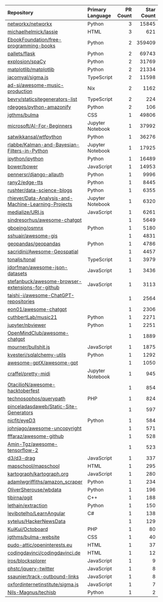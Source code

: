 | Repository | Primary Language | PR Count | Star Count |
| :-- | :-- | --: | --: |
| [networkx/networkx](https://github.com/networkx/networkx) | Python | 3 | 15845 |
| [michaelhelmick/lassie](https://github.com/michaelhelmick/lassie) | HTML | 3 | 621 |
| [EbookFoundation/free-programming-books](https://github.com/EbookFoundation/free-programming-books) | Python | 2 | 359409 |
| [pallets/flask](https://github.com/pallets/flask) | Python | 2 | 69743 |
| [explosion/spaCy](https://github.com/explosion/spaCy) | Python | 2 | 31769 |
| [matplotlib/matplotlib](https://github.com/matplotlib/matplotlib) | Python | 2 | 21334 |
| [jacomyal/sigma.js](https://github.com/jacomyal/sigma.js) | TypeScript | 2 | 11598 |
| [ad-si/awesome-music-production](https://github.com/ad-si/awesome-music-production) | Nix | 2 | 1162 |
| [bevry/staticsitegenerators-list](https://github.com/bevry/staticsitegenerators-list) | TypeScript | 2 | 224 |
| [rdegges/python-amazonify](https://github.com/rdegges/python-amazonify) | Python | 2 | 106 |
| [jgthms/bulma](https://github.com/jgthms/bulma) | CSS | 1 | 49806 |
| [microsoft/AI-For-Beginners](https://github.com/microsoft/AI-For-Beginners) | Jupyter Notebook | 1 | 37992 |
| [satwikkansal/wtfpython](https://github.com/satwikkansal/wtfpython) | Python | 1 | 36276 |
| [rlabbe/Kalman-and-Bayesian-Filters-in-Python](https://github.com/rlabbe/Kalman-and-Bayesian-Filters-in-Python) | Jupyter Notebook | 1 | 17925 |
| [ipython/ipython](https://github.com/ipython/ipython) | Python | 1 | 16489 |
| [bower/bower](https://github.com/bower/bower) | JavaScript | 1 | 14953 |
| [pennersr/django-allauth](https://github.com/pennersr/django-allauth) | Python | 1 | 9996 |
| [rany2/edge-tts](https://github.com/rany2/edge-tts) | Python | 1 | 8445 |
| [rushter/data-science-blogs](https://github.com/rushter/data-science-blogs) | Python | 1 | 6355 |
| [rhiever/Data-Analysis-and-Machine-Learning-Projects](https://github.com/rhiever/Data-Analysis-and-Machine-Learning-Projects) | Jupyter Notebook | 1 | 6320 |
| [medialize/URI.js](https://github.com/medialize/URI.js) | JavaScript | 1 | 6261 |
| [sindresorhus/awesome-chatgpt](https://github.com/sindresorhus/awesome-chatgpt) |  | 1 | 5649 |
| [gboeing/osmnx](https://github.com/gboeing/osmnx) | Python | 1 | 5180 |
| [sshuair/awesome-gis](https://github.com/sshuair/awesome-gis) |  | 1 | 4831 |
| [geopandas/geopandas](https://github.com/geopandas/geopandas) | Python | 1 | 4786 |
| [sacridini/Awesome-Geospatial](https://github.com/sacridini/Awesome-Geospatial) |  | 1 | 4457 |
| [tonaljs/tonal](https://github.com/tonaljs/tonal) | TypeScript | 1 | 3979 |
| [jdorfman/awesome-json-datasets](https://github.com/jdorfman/awesome-json-datasets) | JavaScript | 1 | 3436 |
| [stefanbuck/awesome-browser-extensions-for-github](https://github.com/stefanbuck/awesome-browser-extensions-for-github) | JavaScript | 1 | 3113 |
| [taishi-i/awesome-ChatGPT-repositories](https://github.com/taishi-i/awesome-ChatGPT-repositories) |  | 1 | 2564 |
| [eon01/awesome-chatgpt](https://github.com/eon01/awesome-chatgpt) |  | 1 | 2306 |
| [cuthbertLab/music21](https://github.com/cuthbertLab/music21) | Python | 1 | 2271 |
| [jupyter/nbviewer](https://github.com/jupyter/nbviewer) | Python | 1 | 2251 |
| [OpenMindClub/awesome-chatgpt](https://github.com/OpenMindClub/awesome-chatgpt) |  | 1 | 1889 |
| [mourner/bullshit.js](https://github.com/mourner/bullshit.js) | JavaScript | 1 | 1875 |
| [kvesteri/sqlalchemy-utils](https://github.com/kvesteri/sqlalchemy-utils) | Python | 1 | 1292 |
| [awesome-gptX/awesome-gpt](https://github.com/awesome-gptX/awesome-gpt) |  | 1 | 1050 |
| [craffel/pretty-midi](https://github.com/craffel/pretty-midi) | Jupyter Notebook | 1 | 945 |
| [OtacilioN/awesome-hacktoberfest](https://github.com/OtacilioN/awesome-hacktoberfest) |  | 1 | 854 |
| [technosophos/querypath](https://github.com/technosophos/querypath) | PHP | 1 | 824 |
| [pinceladasdaweb/Static-Site-Generators](https://github.com/pinceladasdaweb/Static-Site-Generators) |  | 1 | 597 |
| [nicfit/eyeD3](https://github.com/nicfit/eyeD3) | Python | 1 | 584 |
| [johnjago/awesome-uncopyright](https://github.com/johnjago/awesome-uncopyright) |  | 1 | 571 |
| [fffaraz/awesome-github](https://github.com/fffaraz/awesome-github) |  | 1 | 528 |
| [Amin-Tgz/awesome-tensorflow-2](https://github.com/Amin-Tgz/awesome-tensorflow-2) |  | 1 | 523 |
| [d3/d3-drag](https://github.com/d3/d3-drag) | JavaScript | 1 | 337 |
| [mapschool/mapschool](https://github.com/mapschool/mapschool) | HTML | 1 | 295 |
| [kartograph/kartograph.org](https://github.com/kartograph/kartograph.org) | JavaScript | 1 | 280 |
| [adamlwgriffiths/amazon_scraper](https://github.com/adamlwgriffiths/amazon_scraper) | Python | 1 | 234 |
| [OliverSherouse/wbdata](https://github.com/OliverSherouse/wbdata) | Python | 1 | 196 |
| [tibirna/qgit](https://github.com/tibirna/qgit) | C++ | 1 | 188 |
| [lethain/extraction](https://github.com/lethain/extraction) | Python | 1 | 150 |
| [levibotelho/LearnAngular](https://github.com/levibotelho/LearnAngular) | C# | 1 | 138 |
| [sytelus/HackerNewsData](https://github.com/sytelus/HackerNewsData) |  | 1 | 129 |
| [KuiKui/Octoboard](https://github.com/KuiKui/Octoboard) | PHP | 1 | 80 |
| [jgthms/bulma-website](https://github.com/jgthms/bulma-website) | CSS | 1 | 40 |
| [pudo-attic/openinterests.eu](https://github.com/pudo-attic/openinterests.eu) | HTML | 1 | 37 |
| [codingdavinci/codingdavinci.de](https://github.com/codingdavinci/codingdavinci.de) | HTML | 1 | 12 |
| [iros/blocksplorer](https://github.com/iros/blocksplorer) | JavaScript | 1 | 9 |
| [phstc/jquery-twitter](https://github.com/phstc/jquery-twitter) | JavaScript | 1 | 8 |
| [ssaunier/track-outbound-links](https://github.com/ssaunier/track-outbound-links) | JavaScript | 1 | 8 |
| [oxfordinternetinstitute/sigma.js](https://github.com/oxfordinternetinstitute/sigma.js) | JavaScript | 1 | 7 |
| [Nils-Magnus/techisb](https://github.com/Nils-Magnus/techisb) | Python | 1 | 2 |
